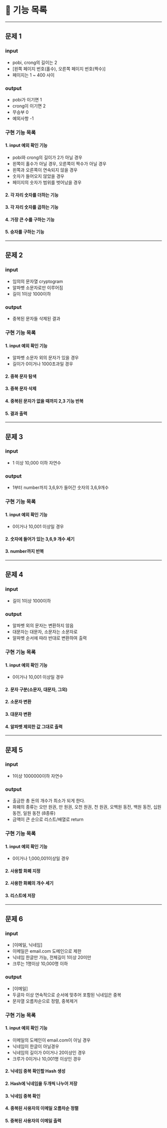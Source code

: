 #  📑 기능 목록

-----
## 문제 1

### input
- pobi, crong의 길이는 2
- [왼쪽 페이지 번호(홀수), 오른쪽 페이지 번호(짝수)]
- 페이지는 1 ~ 400 사이

### output
- pobi가 이기면 1
- crong이 이기면 2
- 무승부 0
- 예외사항 -1

### 구현 기능 목록
#### 1. input 예외 확인 기능
- pobi와 crong의 길이가 2가 아닐 경우
- 왼쪽이 홀수가 아닐 경우, 오른쪽이 짝수가 아닐 경우
- 왼쪽과 오른쪽이 연속되지 않을 경우
- 숫자가 들어오지 않았을 경우
- 페이지의 숫자가 범위를 벗어났을 경우

#### 2. 각 자리 숫자를 더하는 기능
#### 3. 각 자리 숫자를 곱하는 기능
#### 4. 가장 큰 수를 구하는 기능
#### 5. 승자를 구하는 기능

-----
## 문제 2

### input
- 임의의 문자열 cryptogram
- 알파벳 소문자로만 이루어짐
- 길이 1이상 1000이하

### output
- 중복된 문자들 삭제된 결과

### 구현 기능 목록
#### 1. input 예외 확인 기능
- 알파벳 소문자 외의 문자가 있을 경우
- 길이가 0이거나 1000초과일 경우

#### 2. 중복 문자 탐색
#### 3. 중복 문자 삭제
#### 4. 중복된 문자가 없을 때까지 2,3 기능 반복
#### 5. 결과 출력

-----
## 문제 3

### input
- 1 이상 10,000 이하 자연수

### output
- 1부터 number까지 3,6,9가 들어간 숫자의 3,6,9개수

### 구현 기능 목록
#### 1. input 예외 확인 기능
- 0이거나 10,001 이상일 경우

#### 2. 숫자에 들어가 있는 3,6,9 개수 세기
#### 3. number까지 반복

-----
## 문제 4

### input
- 길이 1이상 1000이하

### output
- 알파벳 외의 문자는 변환하지 않음
- 대문자는 대문자, 소문자는 소문자로
- 알파벳 순서에 따라 반대로 변환하여 출력

### 구현 기능 목록
#### 1. input 예외 확인 기능
- 0이거나 10,001 이상일 경우

#### 2. 문자 구분(소문자, 대문자, 그외)
#### 2. 소문자 변환
#### 3. 대문자 변환
#### 4. 알파벳 제외한 값 그대로 출력

-----
## 문제 5

### input
- 1이상 1000000이하 자연수

### output
- 출금한 총 돈의 개수가 최소가 되게 한다.
- 화폐의 종류는 오만 원권, 만 원권, 오천 원권, 천 원권, 오백원 동전, 백원 동전, 십원 동전, 일원 동전 (8종류)
- 금액이 큰 순으로 리스트/배열로 return

### 구현 기능 목록
#### 1. input 예외 확인 기능
- 0이거나 1,000,001이상일 경우

#### 2. 사용할 화폐 지정
#### 2. 사용한 화폐의 개수 세기
#### 3. 리스트에 저장

-----
## 문제 6

### input
- [이메일, 닉네임]
- 이메일은 email.com 도메인으로 제한
- 닉네임 한글만 가능, 전체길이 1이상 20미만
- 크루는 1명이상 10,000명 이하

### output
- [이메일]
- 두글자 이상 연속적으로 순서에 맞추어 포함된 닉네임은 중복
- 문자열 오름차순으로 정렬, 중복제거

### 구현 기능 목록
#### 1. input 예외 확인 기능
- 이메일의 도메인이 email.com이 아닐 경우
- 닉네임이 한글이 아닐경우
- 닉네임의 길이가 0이거나 20이상인 경우
- 크루가 0이거나 10,001명 이상인 경우

#### 2. 닉네임 중복 확인할 Hash 생성
#### 2. Hash에 닉네임을 두개씩 나누어 저장
#### 3. 닉네임 중복 확인
#### 4. 중복된 사용자의 이메일 오름차순 정렬
#### 5. 중복된 사용자의 이메일 출력